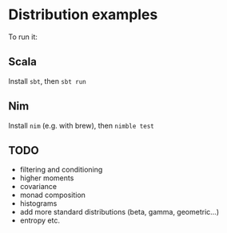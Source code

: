 # Distribution examples

To run it:

## Scala

Install `sbt`, then `sbt run`

## Nim

Install `nim` (e.g. with brew), then `nimble test`


## TODO

* filtering and conditioning
* higher moments
* covariance
* monad composition
* histograms
* add more standard distributions (beta, gamma, geometric...)
* entropy etc.